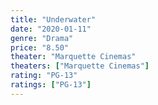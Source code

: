 ```yaml
---
title: "Underwater"
date: "2020-01-11"
genre: "Drama"
price: "8.50"
theater: "Marquette Cinemas"
theaters: ["Marquette Cinemas"]
rating: "PG-13"
ratings: ["PG-13"]
---
```

